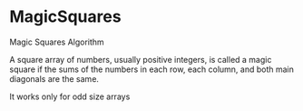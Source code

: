 # MagicSquares
Magic Squares Algorithm

A square array of numbers, usually positive integers, is called a magic square if the sums of the numbers in each row, each column, and both main diagonals are the same.

It works only for odd size arrays
